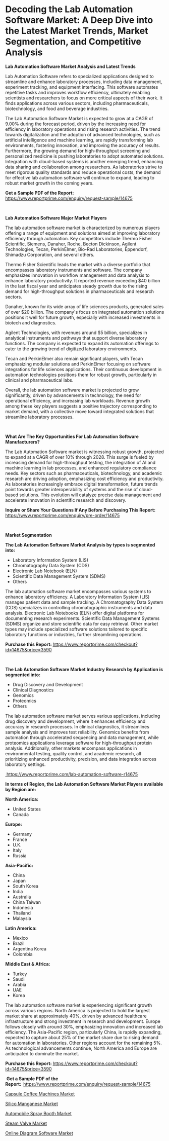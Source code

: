 <p><h1>Decoding the Lab Automation Software Market: A Deep Dive into the Latest Market Trends, Market Segmentation, and Competitive Analysis</h1></p><p><strong>Lab Automation Software Market Analysis and Latest Trends</strong></p>
<p><p>Lab Automation Software refers to specialized applications designed to streamline and enhance laboratory processes, including data management, experiment tracking, and equipment interfacing. This software automates repetitive tasks and improves workflow efficiency, ultimately enabling scientists and researchers to focus on more critical aspects of their work. It finds applications across various sectors, including pharmaceuticals, biotechnology, and food and beverage industries.</p><p>The Lab Automation Software Market is expected to grow at a CAGR of 9.00% during the forecast period, driven by the increasing need for efficiency in laboratory operations and rising research activities. The trend towards digitalization and the adoption of advanced technologies, such as artificial intelligence and machine learning, are rapidly transforming lab environments, fostering innovation, and improving the accuracy of results. Furthermore, the growing demand for high-throughput screening and personalized medicine is pushing laboratories to adopt automated solutions. Integration with cloud-based systems is another emerging trend, enhancing data sharing and collaboration among researchers. As laboratories strive to meet rigorous quality standards and reduce operational costs, the demand for effective lab automation software will continue to expand, leading to robust market growth in the coming years.</p></p>
<p><strong>Get a Sample PDF of the Report:&nbsp;</strong> <a href="https://www.reportprime.com/enquiry/request-sample/14675?utm_campaign=1995&utm_medium=2&utm_source=Github&utm_content=ia&utm_term=25122024&utm_id=lab-automation-software">https://www.reportprime.com/enquiry/request-sample/14675</a></p>
<p>&nbsp;</p>
<p><strong>Lab Automation Software Major Market Players</strong></p>
<p><p>The lab automation software market is characterized by numerous players offering a range of equipment and solutions aimed at improving laboratory efficiency through automation. Key competitors include Thermo Fisher Scientific, Siemens, Danaher, Roche, Becton Dickinson, Agilent Technologies, Tecan, PerkinElmer, Bio-Rad Laboratories, Eppendorf, Shimadzu Corporation, and several others.</p><p>Thermo Fisher Scientific leads the market with a diverse portfolio that encompasses laboratory instruments and software. The company emphasizes innovation in workflow management and data analysis to enhance laboratory productivity. It reported revenue exceeding $40 billion in the last fiscal year and anticipates steady growth due to the rising demand for high-throughput solutions in pharmaceuticals and research sectors.</p><p>Danaher, known for its wide array of life sciences products, generated sales of over $20 billion. The company's focus on integrated automation solutions positions it well for future growth, especially with increased investments in biotech and diagnostics.</p><p>Agilent Technologies, with revenues around $5 billion, specializes in analytical instruments and pathways that support diverse laboratory functions. The company is expected to expand its automation offerings to cater to the growing trend of digitized laboratory environments.</p><p>Tecan and PerkinElmer also remain significant players, with Tecan emphasizing modular solutions and PerkinElmer focusing on software integrations for life sciences applications. Their continuous development in automation technologies positions them for robust growth, particularly in clinical and pharmaceutical labs.</p><p>Overall, the lab automation software market is projected to grow significantly, driven by advancements in technology, the need for operational efficiency, and increasing lab workloads. Revenue growth among these key players suggests a positive trajectory corresponding to market demand, with a collective move toward integrated solutions that streamline laboratory processes.</p></p>
<p>&nbsp;</p>
<p><strong>What Are The Key Opportunities For Lab Automation Software Manufacturers?</strong></p>
<p><p>The Lab Automation Software market is witnessing robust growth, projected to expand at a CAGR of over 10% through 2028. This surge is fueled by increasing demand for high-throughput testing, the integration of AI and machine learning in lab processes, and enhanced regulatory compliance needs. Key sectors such as pharmaceuticals, biotechnology, and academic research are driving adoption, emphasizing cost efficiency and productivity. As laboratories increasingly embrace digital transformation, future trends point towards greater interoperability of systems and the rise of cloud-based solutions. This evolution will catalyze precise data management and accelerate innovation in scientific research and discovery.</p></p>
<p><strong>Inquire or Share Your Questions If Any Before Purchasing This Report:</strong> <a href="https://www.reportprime.com/enquiry/pre-order/14675?utm_campaign=1995&utm_medium=2&utm_source=Github&utm_content=ia&utm_term=25122024&utm_id=lab-automation-software">https://www.reportprime.com/enquiry/pre-order/14675</a></p>
<p>&nbsp;</p>
<p><strong>Market Segmentation</strong></p>
<p><strong>The Lab Automation Software Market Analysis by types is segmented into:</strong></p>
<p><ul><li>Laboratory Information System (LIS)</li><li>Chromatography Data System (CDS)</li><li>Electronic Lab Notebook (ELN)</li><li>Scientific Data Management System (SDMS)</li><li>Others</li></ul></p>
<p><p>The lab automation software market encompasses various systems to enhance laboratory efficiency. A Laboratory Information System (LIS) manages patient data and sample tracking. A Chromatography Data System (CDS) specializes in controlling chromatographic instruments and data analysis. Electronic Lab Notebooks (ELN) offer digital platforms for documenting research experiments. Scientific Data Management Systems (SDMS) organize and store scientific data for easy retrieval. Other market types may include specialized software solutions tailored to specific laboratory functions or industries, further streamlining operations.</p></p>
<p><strong>Purchase this Report:&nbsp;</strong><a href="https://www.reportprime.com/checkout?id=14675&price=3590&utm_campaign=1995&utm_medium=2&utm_source=Github&utm_content=ia&utm_term=25122024&utm_id=lab-automation-software">https://www.reportprime.com/checkout?id=14675&price=3590</a></p>
<p>&nbsp;</p>
<p><strong>The Lab Automation Software Market Industry Research by Application is segmented into:</strong></p>
<p><ul><li>Drug Discovery and Development</li><li>Clinical Diagnostics</li><li>Genomics</li><li>Proteomics</li><li>Others</li></ul></p>
<p><p>The lab automation software market serves various applications, including drug discovery and development, where it enhances efficiency and accuracy in research processes. In clinical diagnostics, it streamlines sample analysis and improves test reliability. Genomics benefits from automation through accelerated sequencing and data management, while proteomics applications leverage software for high-throughput protein analysis. Additionally, other markets encompass applications in environmental testing, quality control, and academic research, all prioritizing enhanced productivity, precision, and data integration across laboratory settings.</p></p>
<p><a href="https://www.reportprime.com/lab-automation-software-r14675?utm_campaign=1995&utm_medium=2&utm_source=Github&utm_content=ia&utm_term=25122024&utm_id=lab-automation-software">&nbsp;https://www.reportprime.com/lab-automation-software-r14675</a></p>
<p><strong>In terms of Region, the Lab Automation Software Market Players available by Region are:</strong></p>
<p>
    <p> <strong> North America: </strong>
        <ul>
            <li>United States</li>
            <li>Canada</li>
        </ul>
        </p> 
    <p> <strong> Europe: </strong>
        <ul>
            <li>Germany</li>
            <li>France</li>
            <li>U.K.</li>
            <li>Italy</li>
            <li>Russia</li>
        </ul>
        </p> 
    <p> <strong> Asia-Pacific: </strong>
        <ul>
            <li>China</li>
            <li>Japan</li>
            <li>South Korea</li>
            <li>India</li>
            <li>Australia</li>
            <li>China Taiwan</li>
            <li>Indonesia</li>
            <li>Thailand</li>
            <li>Malaysia</li>
        </ul>
        </p> 
    <p> <strong> Latin America: </strong>
        <ul>
            <li>Mexico</li>
            <li>Brazil</li>
            <li>Argentina Korea</li>
            <li>Colombia</li>
        </ul>
        </p> 
    <p> <strong> Middle East & Africa: </strong>
        <ul>
            <li>Turkey</li>
            <li>Saudi</li>
            <li>Arabia</li>
            <li>UAE</li>
            <li>Korea</li>
        </ul>
    </p>
    </p>
<p><p>The lab automation software market is experiencing significant growth across various regions. North America is projected to hold the largest market share at approximately 40%, driven by advanced healthcare infrastructure and strong investment in research and development. Europe follows closely with around 30%, emphasizing innovation and increased lab efficiency. The Asia-Pacific region, particularly China, is rapidly expanding, expected to capture about 25% of the market share due to rising demand for automation in laboratories. Other regions account for the remaining 5%. As technological advancements continue, North America and Europe are anticipated to dominate the market.</p></p>
<p><strong>Purchase this Report: </strong><a href="https://www.reportprime.com/checkout?id=14675&price=3590&utm_campaign=1995&utm_medium=2&utm_source=Github&utm_content=ia&utm_term=25122024&utm_id=lab-automation-software">https://www.reportprime.com/checkout?id=14675&price=3590</a></p>
<p>&nbsp;<strong>Get a Sample PDF of the Report:&nbsp;&nbsp;</strong><a href="https://www.reportprime.com/enquiry/request-sample/14675?utm_campaign=1995&utm_medium=2&utm_source=Github&utm_content=ia&utm_term=25122024&utm_id=lab-automation-software">https://www.reportprime.com/enquiry/request-sample/14675</a></p>
<p><strong></strong></p>
<p><p><a href="https://www.linkedin.com/pulse/f-my-mkt-intel-xkfif?utm_campaign=1995&utm_medium=2&utm_source=Github&utm_content=ia&utm_term=25122024&utm_id=lab-automation-software">Capsule Coffee Machines Market</a></p><p><a href="https://www.linkedin.com/pulse/silico-manganese-market-size-analysis-quantitative-insights-3jbcf?utm_campaign=1995&utm_medium=2&utm_source=Github&utm_content=ia&utm_term=25122024&utm_id=lab-automation-software">Silico Manganese Market</a></p><p><a href="https://www.linkedin.com/pulse/revenue-forecast-growth-outlook-automobile-spray-booth-market-j0gnf?utm_campaign=1995&utm_medium=2&utm_source=Github&utm_content=ia&utm_term=25122024&utm_id=lab-automation-software">Automobile Spray Booth Market</a></p><p><a href="https://www.linkedin.com/pulse/forecasting-trends-steam-valve-market-sales-revenue-projected-wvygf?utm_campaign=1995&utm_medium=2&utm_source=Github&utm_content=ia&utm_term=25122024&utm_id=lab-automation-software">Steam Valve Market</a></p><p><a href="https://github.com/irfadac/Market-Research-Report-List-5/blob/main/online-diagram-software-market.md?utm_campaign=1995&utm_medium=2&utm_source=Github&utm_content=ia&utm_term=25122024&utm_id=lab-automation-software">Online Diagram Software Market</a></p></p>